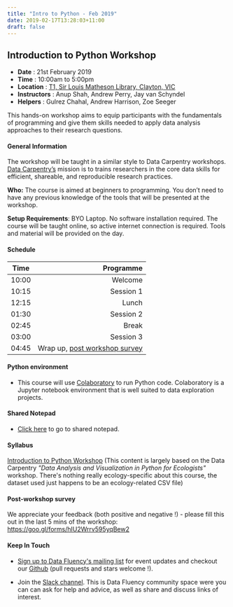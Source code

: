 ```yaml
---
title: "Intro to Python - Feb 2019"
date: 2019-02-17T13:28:03+11:00
draft: false
---
```


## Introduction to Python Workshop

-	**Date** :		21st February 2019
-	**Time** :		10:00am to 5:00pm
-	**Location** :		[T1, Sir Louis Matheson Library, Clayton, VIC](https://goo.gl/maps/DUXk3v8UuWB2)
-	**Instructors** :	Anup Shah, Andrew Perry, Jay van Schyndel
-	**Helpers** : 		Gulrez Chahal, Andrew Harrison, Zoe Seeger

This hands-on workshop aims to equip participants with the fundamentals of programming and give them skills needed to apply data analysis approaches to their research questions.


#### General Information

The workshop will be taught in a similar style to Data Carpentry workshops. [Data Carpentry’s](http://www.datacarpentry.org/) mission is to trains researchers in the core data skills for efficient, shareable, and reproducible research practices.

**Who:** The course is aimed at beginners to programming. You don’t need to have any previous knowledge of the tools that will be presented at the workshop.

**Setup Requirements**: BYO Laptop. No software installation required. The course will be taught online, so active internet connection is required. Tools and material will be provided on the day.

#### Schedule

Time | Programme
----------- | ------------------:
10:00 | Welcome
10:15 | Session 1
12:15 | Lunch
01:30 | Session 2
02:45 | Break
03:00 | Session 3
04:45 | Wrap up, [post workshop survey](#post-workshop-survey)


#### Python environment
* This course will use [Colaboratory](https://colab.research.google.com/) to run Python code. 
  Colaboratory is a Jupyter notebook environment that is well suited to data exploration projects.


#### Shared Notepad

* [Click here](https://pad.carpentries.org/intro_to_python_feb_21_19) to go to shared notepad.


#### Syllabus

[Introduction to Python Workshop](https://monashdatafluency.github.io/python-workshop-base/fullday/) 
(This content is largely based on the Data Carpentry _"Data Analysis and Visualization in Python for Ecologists"_ workshop. There's nothing really ecology-specific about this course, the dataset used just happens to be an ecology-related CSV file)


#### Post-workshop survey

We appreciate your feedback (both positive and negative !) - please fill this out in the last 5 mins of the workshop: https://goo.gl/forms/hIU2Wrrv595yqBew2

#### Keep In Touch

* [Sign up to Data Fluency's mailing list](http://eepurl.com/dmzhGH) for event updates and checkout our [Github](https://github.com/MonashDataFluency) (pull requests and stars welcome !). 

* Join the [Slack channel](https://datafluency.slack.com). This is Data Fluency community space were you can can ask for help and advice, as well as share and discuss links of interest. 
